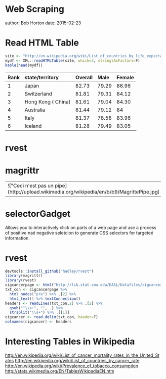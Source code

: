 Web Scraping
========================================================
author: Bob Horton
date: 2015-02-23

Read HTML Table
========================================================

```r
site <- "http://en.wikipedia.org/wiki/List_of_countries_by_life_expectancy"
mydf <- XML::readHTMLTable(site, which=3, stringsAsFactors=F)
kable(head(mydf))
```



|Rank |state/territory    |Overall |Male  |Female |
|:----|:------------------|:-------|:-----|:------|
|1    |Japan              |82.73   |79.29 |86.96  |
|2    |Switzerland        |81.81   |79.31 |84.12  |
|3    |Hong Kong ( China) |81.61   |79.04 |84.30  |
|4    |Australia          |81.44   |79.12 |84     |
|5    |Italy              |81.37   |78.58 |83.98  |
|6    |Iceland            |81.28   |79.49 |83.05  |

rvest
========================================================

magrittr
========================================================

<table>
<tr><td>
!["Ceci n'est pas un pipe](http://upload.wikimedia.org/wikipedia/en/b/b9/MagrittePipe.jpg)
</td><td>
[%>%](http://cran.r-project.org/web/packages/magrittr/vignettes/magrittr.html)

</td></tr>
</table>

selectorGadget
========================================================

Allows you to interactively click on parts of a web page and use a process of positive nad negative seletcion to generate CSS selectors for targeted information.

rvest
===


```r
devtools::install_github("hadley/rvest")
library(magrittr)
library(rvest)
cigcancerpage <- html("http://lib.stat.cmu.edu/DASL/Datafiles/cigcancerdat.html")
txt_con <- cigcancerpage %>% 
  html_nodes("pre") %>% .[2] %>% 
  html_text() %>% textConnection()
headers <- readLines(txt_con,2) %>% .[2] %>% 
  gsub("^\\s+", "", .) %>%
  strsplit("\\s+") %>% .[[1]]
cigcancer <- read.delim(txt_con, header=F)
colnames(cigcancer) <- headers
```

Interesting Tables in Wikipedia
===

http://en.wikipedia.org/wiki/List_of_cancer_mortality_rates_in_the_United_States
http://en.wikipedia.org/wiki/List_of_countries_by_cancer_rate
http://en.wikipedia.org/wiki/Prevalence_of_tobacco_consumption
http://stats.wikimedia.org/EN/TablesWikipediaEN.htm
